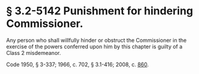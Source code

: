# § 3.2-5142 Punishment for hindering Commissioner.

<p>Any person who shall willfully hinder or obstruct the Commissioner in the exercise of the powers conferred upon him by this chapter is guilty of a Class 2 misdemeanor.</p><p>Code 1950, § 3-337; 1966, c. 702, § 3.1-416; 2008, c. <a href='http://lis.virginia.gov/cgi-bin/legp604.exe?081+ful+CHAP0860'>860</a>.</p>